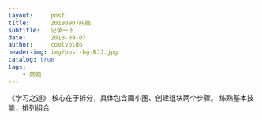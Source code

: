 ```yaml
---
layout:     post
title:      20180907网摘
subtitle:   记录一下
date:       2018-09-07
author:     coolvoldo
header-img: img/post-bg-BJJ.jpg
catalog: true
tags:
    - 网摘 
---
```


《学习之道》
核心在于拆分，具体包含画小圈、创建组块两个步骤。
练熟基本技能，排列组合




